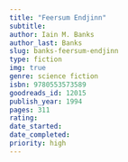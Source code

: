 ```yaml
---
title: "Feersum Endjinn"
subtitle: 
author: Iain M. Banks
author_last: Banks
slug: banks-feersum-endjinn
type: fiction
img: true
genre: science fiction
isbn: 9780553573589
goodreads_id: 12015
publish_year: 1994
pages: 311
rating: 
date_started:
date_completed:
priority: high
---
```

